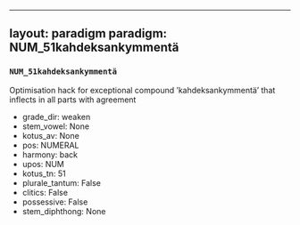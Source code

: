 
---
layout: paradigm
paradigm: NUM_51kahdeksankymmentä
---
### ` NUM_51kahdeksankymmentä `

Optimisation hack for exceptional compound ’kahdeksankymmentä’ that inflects in all parts with agreement
* grade_dir: weaken
* stem_vowel: None
* kotus_av: None
* pos: NUMERAL
* harmony: back
* upos: NUM
* kotus_tn: 51
* plurale_tantum: False
* clitics: False
* possessive: False
* stem_diphthong: None
